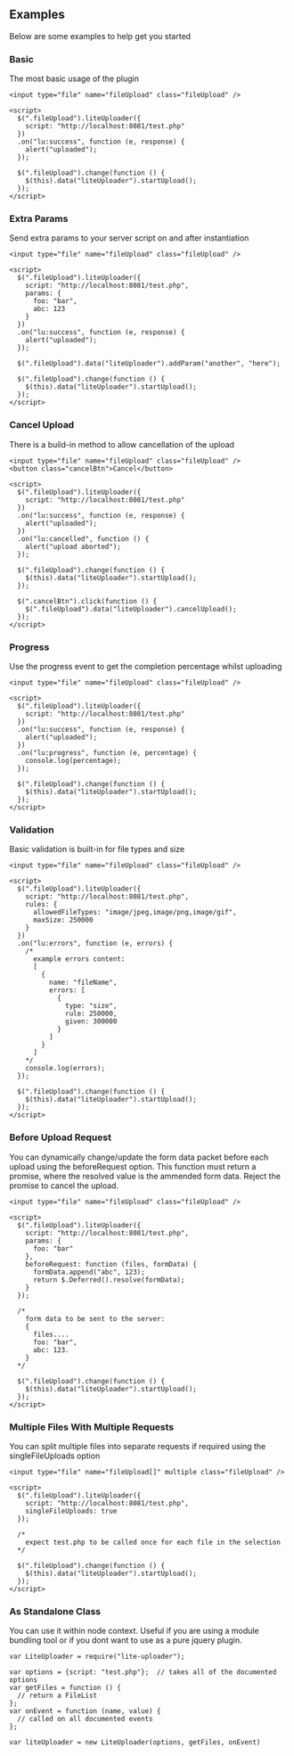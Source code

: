 ## Examples

Below are some examples to help get you started

### Basic

The most basic usage of the plugin

    <input type="file" name="fileUpload" class="fileUpload" />

    <script>
      $(".fileUpload").liteUploader({
        script: "http://localhost:8081/test.php"
      })
      .on("lu:success", function (e, response) {
        alert("uploaded");
      });

      $(".fileUpload").change(function () {
        $(this).data("liteUploader").startUpload();
      });
    </script>

### Extra Params

Send extra params to your server script on and after instantiation

    <input type="file" name="fileUpload" class="fileUpload" />

    <script>
      $(".fileUpload").liteUploader({
        script: "http://localhost:8081/test.php",
        params: {
          foo: "bar",
          abc: 123
        }
      })
      .on("lu:success", function (e, response) {
        alert("uploaded");
      });

      $(".fileUpload").data("liteUploader").addParam("another", "here");

      $(".fileUpload").change(function () {
        $(this).data("liteUploader").startUpload();
      });
    </script>

### Cancel Upload

There is a build-in method to allow cancellation of the upload

    <input type="file" name="fileUpload" class="fileUpload" />
    <button class="cancelBtn">Cancel</button>

    <script>
      $(".fileUpload").liteUploader({
        script: "http://localhost:8081/test.php"
      })
      .on("lu:success", function (e, response) {
        alert("uploaded");
      })
      .on("lu:cancelled", function () {
        alert("upload aborted");
      });

      $(".fileUpload").change(function () {
        $(this).data("liteUploader").startUpload();
      });

      $(".cancelBtn").click(function () {
        $(".fileUpload").data("liteUploader").cancelUpload();
      });
    </script>

### Progress

Use the progress event to get the completion percentage whilst uploading

    <input type="file" name="fileUpload" class="fileUpload" />

    <script>
      $(".fileUpload").liteUploader({
        script: "http://localhost:8081/test.php"
      })
      .on("lu:success", function (e, response) {
        alert("uploaded");
      })
      .on("lu:progress", function (e, percentage) {
        console.log(percentage);
      });

      $(".fileUpload").change(function () {
        $(this).data("liteUploader").startUpload();
      });
    </script>

### Validation

Basic validation is built-in for file types and size

    <input type="file" name="fileUpload" class="fileUpload" />

    <script>
      $(".fileUpload").liteUploader({
        script: "http://localhost:8081/test.php",
        rules: {
          allowedFileTypes: "image/jpeg,image/png,image/gif",
          maxSize: 250000
        }
      })
      .on("lu:errors", function (e, errors) {
        /*
          example errors content:
          [
            {
              name: "fileName",
              errors: [
                {
                  type: "size",
                  rule: 250000,
                  given: 300000
                }
              ]
            }
          ]
        */
        console.log(errors);
      });

      $(".fileUpload").change(function () {
        $(this).data("liteUploader").startUpload();
      });
    </script>

### Before Upload Request

You can dynamically change/update the form data packet before each upload using the beforeRequest option. This function must return a promise, where the resolved value is the ammended form data. Reject the promise to cancel the upload.

    <input type="file" name="fileUpload" class="fileUpload" />

    <script>
      $(".fileUpload").liteUploader({
        script: "http://localhost:8081/test.php",
        params: {
          foo: "bar"
        },
        beforeRequest: function (files, formData) {
          formData.append("abc", 123);
          return $.Deferred().resolve(formData);
        }
      });

      /*
        form data to be sent to the server:
        {
          files....
          foo: "bar",
          abc: 123.
        }
      */

      $(".fileUpload").change(function () {
        $(this).data("liteUploader").startUpload();
      });
    </script>

### Multiple Files With Multiple Requests

You can split multiple files into separate requests if required using the singleFileUploads option

    <input type="file" name="fileUpload[]" multiple class="fileUpload" />

    <script>
      $(".fileUpload").liteUploader({
        script: "http://localhost:8081/test.php",
        singleFileUploads: true
      });

      /*
        expect test.php to be called once for each file in the selection
      */

      $(".fileUpload").change(function () {
        $(this).data("liteUploader").startUpload();
      });
    </script>

### As Standalone Class

You can use it within node context. Useful if you are using a module bundling tool or if you dont want to use as a pure jquery plugin.

    var LiteUploader = require("lite-uploader");

    var options = {script: "test.php"};  // takes all of the documented options
    var getFiles = function () {
      // return a FileList
    };
    var onEvent = function (name, value) {
      // called on all documented events
    };

    var liteUploader = new LiteUploader(options, getFiles, onEvent)
